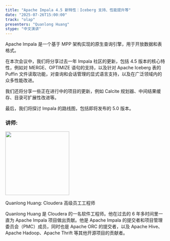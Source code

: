 ```yaml
---
title: "Apache Impala 4.5 新特性：Iceberg 支持、性能提升等"
date: "2025-07-26T15:00:00"
track: "olap"
presenters: "Quanlong Huang"
stype: "中文演讲"
---
```


Apache Impala 是一个基于 MPP 架构实现的原生查询引擎，用于开放数据和表格式。

在本次会议中，我们将分享过去一年 Impala 社区的更新，包括 4.5 版本的核心特性，例如对 MERGE、OPTIMIZE 语句的支持，以及针对 Apache Iceberg 表的 Puffin 文件读取功能，对查询和会话管理的显式语言支持，以及在广泛领域内的众多性能改进。

我们还将分享一些正在进行中的项目的更新，例如 Calcite 规划器、中间结果缓存、目录可扩展性改进等。

最后，我们将探讨 Impala 的路线图，包括即将发布的 5.0 版本。

### 讲师:

<img src="https://sessionize.com/image/398d-400o400o1-S5epraDQAwGwUV91W9Pq4n.jpg" width="200" /><br/>

Quanlong Huang: Cloudera 高级员工工程师

Quanlong Huang 是 Cloudera 的一名软件工程师。他在过去的 6 年多时间里一直为 Apache Impala 项目做出贡献。他是 Apache Impala 的提交者和项目管理委员会（PMC）成员，同时也是 Apache ORC 的提交者，以及 Apache Hive、Apache Hadoop、Apache Thrift 等其他开源项目的贡献者。